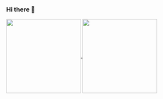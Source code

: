 ### Hi there 👋
<!--
# I'm Pavel del Pozo...

## ...and I'm a UI/UX designer and developer at [PHICUS TECNOLOGÍA](https://phicus.es/)

**paveldelpozo/paveldelpozo** is a ✨ _special_ ✨ repository because its `README.md` (this file) appears on your GitHub profile.

Here are some ideas to get you started:

- 🔭 I’m currently working on ...
- 🌱 I’m currently learning ...
- 👯 I’m looking to collaborate on ...
- 🤔 I’m looking for help with ...
- 💬 Ask me about ...
- 📫 How to reach me: ...
- 😄 Pronouns: ...
- ⚡ Fun fact: ...
-->

<a href="https://github.com/anuraghazra/github-readme-stats" title="Paveldelpozo's GitHub stats">
  <img height=200 align="center" src="https://github-readme-stats.vercel.app/api?username=paveldelpozo&show_icons=true&rank_icon=github&include_all_commits=true&ring_color=ff0000" />
</a>
<a href="https://github.com/anuraghazra/github-readme-stats" title="Top Langs">
  <img height=200 align="center" src="https://github-readme-stats.vercel.app/api/top-langs/?username=paveldelpozo&show_icons=true&layout=compact&langs_count=8&include_all_commits=true&card_width=320" />
</a>
